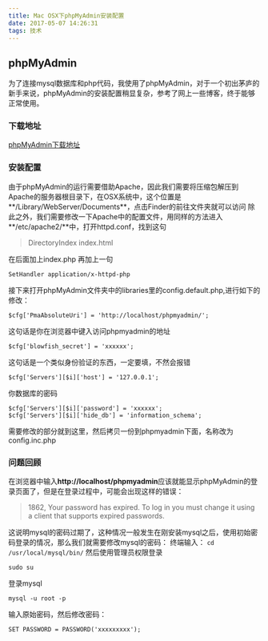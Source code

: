 ```yaml
---
title: Mac OSX下phpMyAdmin安装配置
date: 2017-05-07 14:26:31
tags: 技术
---
```

## phpMyAdmin
为了连接mysql数据库和php代码，我使用了phpMyAdmin，对于一个初出茅庐的新手来说，phpMyAdmin的安装配置稍显复杂，参考了网上一些博客，终于能够正常使用。
### 下载地址
[phpMyAdmin下载地址](https://www.phpmyadmin.net/)
<!--more-->
### 安装配置
由于phpMyAdmin的运行需要借助Apache，因此我们需要将压缩包解压到Apache的服务器根目录下，在OSX系统中，这个位置是**/Library/WebServer/Documents**，点击Finder的前往文件夹就可以访问
除此之外，我们需要修改一下Apache中的配置文件，用同样的方法进入**/etc/apache2/**中，打开httpd.conf，找到这句
>    DirectoryIndex index.html

在后面加上index.php
再加上一句
```
SetHandler application/x-httpd-php
```
接下来打开phpMyAdmin文件夹中的libraries里的config.default.php,进行如下的修改：
```
$cfg['PmaAbsoluteUri'] = 'http://localhost/phpmyadmin/';
```
这句话是你在浏览器中键入访问phpmyadmin的地址
```
$cfg['blowfish_secret'] = 'xxxxxx';
```
这句话是一个类似身份验证的东西，一定要填，不然会报错
```
$cfg['Servers'][$i]['host'] = '127.0.0.1';
```
你数据库的密码
```
$cfg['Servers'][$i]['password'] = 'xxxxxx';
$cfg['Servers'][$i]['hide_db'] = 'information_schema';
```
需要修改的部分就到这里，然后拷贝一份到phpmyadmin下面，名称改为config.inc.php
### 问题回顾
在浏览器中输入**http://localhost/phpmyadmin**应该就能显示phpMyAdmin的登录页面了，但是在登录过程中，可能会出现这样的错误：
> 1862, Your password has expired. To log in you must change it using a client that supports expired passwords.

这说明mysql的密码过期了，这种情况一般发生在刚安装mysql之后，使用初始密码登录的情况，那么我们就需要修改mysql的密码：
终端输入：
	```
	cd /usr/local/mysql/bin/
	```
然后使用管理员权限登录 
```
sudo su
```
登录mysql 
```
mysql -u root -p
```
输入原始密码，然后修改密码：
```
SET PASSWORD = PASSWORD('xxxxxxxxx');
```



